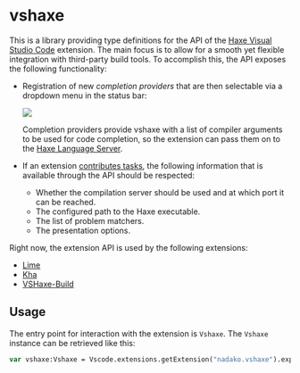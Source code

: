 # vshaxe

This is a library providing type definitions for the API of the [Haxe Visual Studio Code](https://marketplace.visualstudio.com/items?itemName=nadako.vshaxe) extension. The main focus is to allow for a smooth yet flexible integration with third-party build tools. To accomplish this, the API exposes the following functionality:

- Registration of new _completion providers_ that are then selectable via a dropdown menu in the status bar:

  ![](https://raw.githubusercontent.com/vshaxe/vshaxe/master/haxelib/images/completionProviders.png)

  Completion providers provide vshaxe with a list of compiler arguments to be used for code completion, so the extension can pass them on to the [Haxe Language Server](https://github.com/vshaxe/haxe-languageserver).

- If an extension [contributes tasks](http://vshaxe.github.io/vscode-extern/VscodeWorkspace.html?#registerTaskProvider), the following information that is available through the API should be respected:
    - Whether the compilation server should be used and at which port it can be reached.
    - The configured path to the Haxe executable.
    - The list of problem matchers.
    - The presentation options.

Right now, the extension API is used by the following extensions:
  - [Lime](https://marketplace.visualstudio.com/items?itemName=openfl.lime-vscode-extension)
  - [Kha](https://marketplace.visualstudio.com/items?itemName=kodetech.kha)
  - [VSHaxe-Build](https://github.com/vshaxe/vshaxe-build/tree/master/src/vshaxeBuild/extension)

## Usage

The entry point for interaction with the extension is `Vshaxe`. The `Vshaxe` instance can be retrieved like this:

```haxe
var vshaxe:Vshaxe = Vscode.extensions.getExtension("nadako.vshaxe").exports;
```
